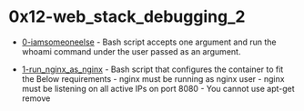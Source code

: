 # 0x12-web_stack_debugging_2

- [0-iamsomeoneelse](./0-iamsomeoneelse) - Bash script accepts one argument and  run the whoami command under the user passed as an argument.

- [1-run_nginx_as_nginx](./1-run_nginx_as_nginx) -  Bash script that configures the container to fit the Below requirements
                                                 - nginx must be running as nginx user
						 - nginx must be listening on all active IPs on port 8080
						 - You cannot use apt-get remove
